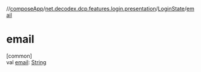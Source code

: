 //[composeApp](../../../index.md)/[net.decodex.dcp.features.login.presentation](../index.md)/[LoginState](index.md)/[email](email.md)

# email

[common]\
val [email](email.md): [String](https://kotlinlang.org/api/latest/jvm/stdlib/kotlin/-string/index.html)
